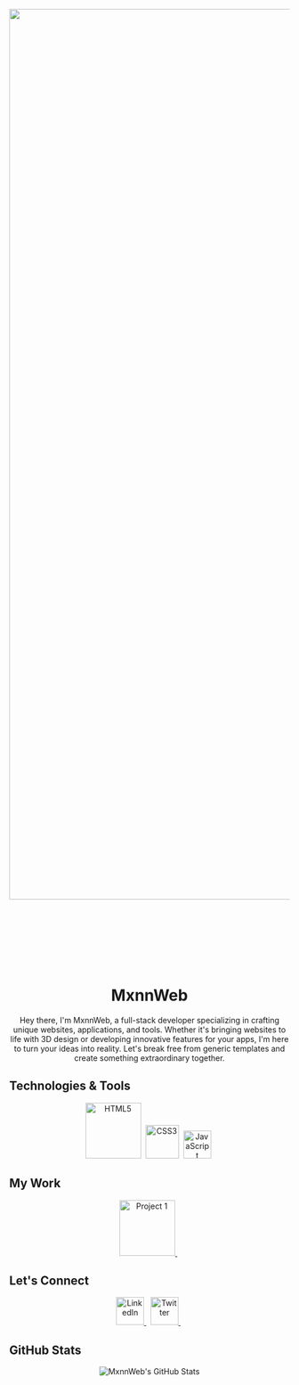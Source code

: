 <p align="center">
<img width="1600" alt="Cover (6)" src="https://github.com/MxnnWeb/banner/assets/162928236/61bda4dc-8aca-4fd5-bded-1084409e71da">
</p>

<br>
<br>
<br>
<br>
<br>
<br>
<!-- Welcome Message -->
<h1 align="center">MxnnWeb </h1>

<!-- Introduction -->
<p align="center">
 Hey there, I'm MxnnWeb, a full-stack developer specializing in crafting unique websites, applications, and tools. Whether it's bringing websites to life with 3D design or developing innovative features for your apps, I'm here to turn your ideas into reality. Let's break free from generic templates and create something extraordinary together.
</p>





## Technologies & Tools
<p align="center">
  <!-- HTML5 -->
  <img src="https://github.com/MxnnWeb/banner/assets/162928236/340ea828-25e6-47de-a89f-32c8f7f35d25" alt="HTML5" width="100" height="100"/>&nbsp;
  <!-- CSS3 -->
  <img src="https://brandslogos.com/wp-content/uploads/images/large/css-logo.png" alt="CSS3" width="60"/>&nbsp;
  <!-- JavaScript -->
  <img src="https://lordicon.com//cdn/icons/svg/eiysknzi-cc.svg" alt="JavaScript" width="50" height="50"/>&nbsp;
  <!-- Your other technologies go here -->
</p>

## My Work
<!-- Feature some of your repositories -->
<p align="center">
  <a href="https://github.com/MxnnWeb/Project1">
    <img src="https://lordicon.com//cdn/icons/svg/ndydpnhb-cc.svg" alt="Project 1" width="100" height="100"/>
  </a>&nbsp;
  <!-- Add more project icons here -->
</p>

## Let's Connect
<p align="center">
  <!-- LinkedIn -->
  <a href="YOUR_LINKEDIN_PROFILE_URL">
    <img src="https://lordicon.com//cdn/icons/svg/bnfvwknd-cc.svg" alt="LinkedIn" width="50" height="50"/>
  </a>&nbsp;
  <!-- Twitter -->
  <a href="YOUR_TWITTER_PROFILE_URL">
    <img src="https://lordicon.com//cdn/icons/svg/wxuaklpa-cc.svg" alt="Twitter" width="50" height="50"/>
  </a>&nbsp;
  <!-- Add more social links if you like -->
</p>

## GitHub Stats
<p align="center">
  <img src="https://github-readme-stats.vercel.app/api?username=MxnnWeb&show_icons=true&theme=radical" alt="MxnnWeb's GitHub Stats">
</p>
